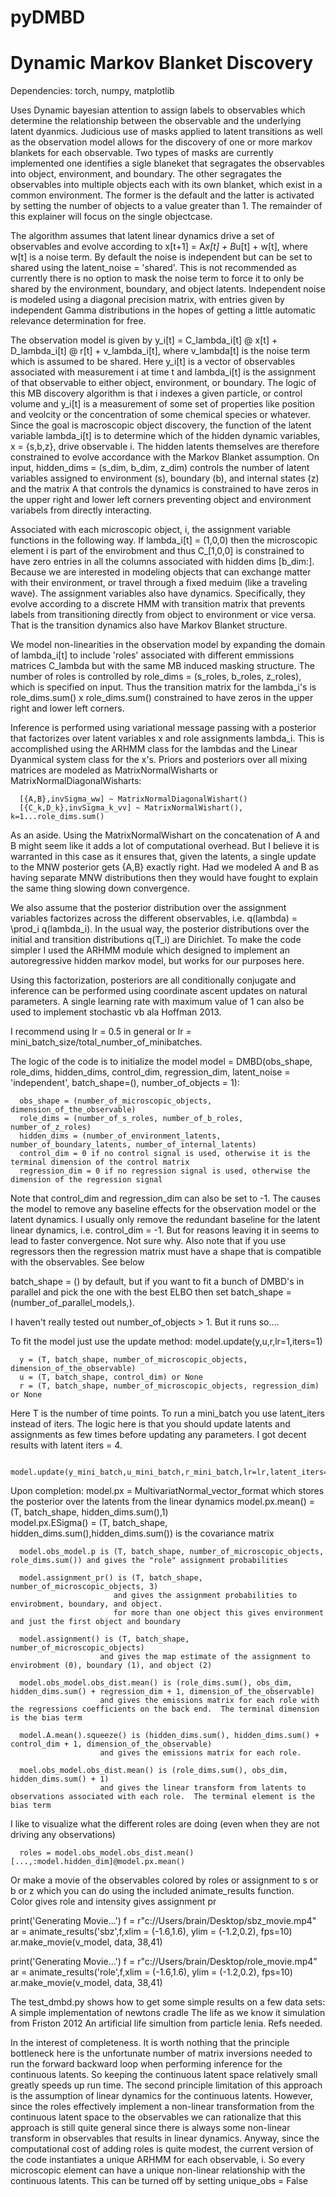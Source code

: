 # pyDMBD
# Dynamic Markov Blanket Discovery
Dependencies:  torch, numpy, matplotlib 

Uses Dynamic bayesian attention to assign labels to observables which determine the relationship between the observable and the underlying latent dyanmics.  Judicious use of masks applied to latent transitions as well as the observation model allows for the discovery of one or more markov blankets for each observable.  Two types of masks are currently implemented one identifies a sigle blaneket that segragates the observables into object, environment, and boundary.  The other segragates the observables into multiple objects each with its own blanket, which exist in a common environment.  The former is the default and the latter is activated by setting the number of objects to a value greater than 1.  The remainder of this explainer will focus on the single objectcase.  

The algorithm assumes that latent linear dynamics drive a set of observables and evolve according to x[t+1] = A*x[t] + B*u[t] + w[t], where w[t] is a noise term.  By default the noise is independent but can be set to shared using the latent_noise = 'shared'.  This is not recommended as currently there is no option to mask the noise term to force it to only be shared by the environment, boundary, and object latents.  Independent noise is modeled using a diagonal precision matrix, with entries given by independent Gamma distributions in the hopes of getting a little automatic relevance determination for free.  

The observation model is given by y_i[t] = C_lambda_i[t] @ x[t] + D_lambda_i[t] @ r[t] + v_lambda_i[t], where v_lambda[t] is the noise term which is assumed to be shared.  Here y_i[t] is a vector of observables associated with measurement i at time t and lambda_i[t] is the assignment of that observable to either object, environment, or boundary.  The logic of this MB discovery algorithm is that i indexes a given particle, or control volume and y_i[t] is a measurement of some set of properties like position and veolcity or the concentration of some chemical species or whatever.  Since the goal is macroscopic object discovery, the function of the latent variable lambda_i[t] is to determine which of the hidden dynamic variables, x = {s,b,z}, drive observable i.  The hidden latents themselves are therefore constrained to evolve accordance with the Markov Blanket assumption.  On input, hidden_dims = (s_dim, b_dim, z_dim) controls the number of latent variables assigned to environment (s), boundary (b), and internal states (z) and the matrix A that controls the dynamics is constrained to have zeros in the upper right and lower left corners preventing object and environment variabels from directly interacting.

Associated with each microscopic object, i, the assignment variable functions in the following way.  If lambda_i[t] = (1,0,0) then the microscopic element i is part of the envirobment and thus C_[1,0,0] is constrained to have zero entries in all the columns associated with hidden dims [b_dim:].  Because we are interested in modeling objects that can exchange matter with their environment, or travel through a fixed meduim (like a traveling wave).  The assignment variables also have dynamics.  Specifically, they evolve according to a discrete HMM with transition matrix that prevents labels from transitioning directly from object to environment or vice versa.  That is the transition dynamics also have Markov Blanket structure.  

We model non-linearities in the observation model by expanding the domain of lambda_i[t] to include 'roles' associated with different emmissions matrices C_lambda but with the same MB induced masking structure.  The number of roles is controlled by role_dims = (s_roles, b_roles, z_roles), which is specified on input.  Thus the transition matrix for the lambda_i's is role_dims.sum() x role_dims.sum() constrained to have zeros in the upper right and lower left corners.  

Inference is performed using variational message passing with a posterior that factorizes over latent variables x and role assignments lambda_i.  This is accomplished using the ARHMM class for the lambdas and the Linear Dyanmical system class for the x's.  Priors and posteriors over all mixing matrices are modeled as MatrixNormalWisharts or MatrixNormalDiagonalWisharts:

      [{A,B},invSigma_ww] ~ MatrixNormalDiagonalWishart() 
      [{C_k,D_k},invSigma_k_vv] ~ MatrixNormalWishart(), k=1...role_dims.sum()  

As an aside.  Using the MatrixNormalWishart on the concatenation of A and B might seem like it adds a lot of computational overhead.  But I believe it is warranted in this case as it ensures that, given the latents, a single update to the MNW posterior gets {A,B} exactly right.  Had we modeled A and B as having separate MNW distributions then they would have fought to explain the same thing slowing down convergence.

We also assume that the posterior distribution over the assignment variables factorizes across the different observables, i.e. q(lambda) = \prod_i q(lambda_i).  In the usual way, the posterior distributions over the initial and transition distributions q(T_i) are Dirichlet.  To make the code simpler I used the ARHMM module which designed to implement an autoregressive hidden markov model, but works for our purposes here.  

Using this factorization, posteriors are all conditionally conjugate and inference can be performed using coordinate ascent updates on natural parameters.  A single learning rate with maximum value of 1 can also be used to implement stochastic vb ala Hoffman 2013.  

I recommend using lr = 0.5 in general or lr = mini_batch_size/total_number_of_minibatches.  

The logic of the code is to initialize the model
      model = DMBD(obs_shape, role_dims, hidden_dims, control_dim, regression_dim, latent_noise = 'independent', batch_shape=(), number_of_objects = 1):
   
      obs_shape = (number_of_microscopic_objects, dimension_of_the_observable)
      role_dims = (number_of_s_roles, number_of_b_roles, number_of_z_roles)
      hidden_dims = (number_of_environment_latents, number_of_boundary_latents, number_of_internal_latents)
      control_dim = 0 if no control signal is used, otherwise it is the terminal dimension of the control matrix
      regression_dim = 0 if no regression signal is used, otherwise the dimension of the regression signal

Note that control_dim and regression_dim can also be set to -1.  The causes the model to remove any baseline effects for the observation model or the latent dynamics.  I usually only remove the redundant baseline for the latent linear dynamics, i.e. control_dim = -1.  But for reasons leaving it in seems to lead to faster convergence.  Not sure why.  Also note that if you use regressors then the regression matrix must have a shape that is compatible with the observables.  See below

batch_shape = () by default, but if you want to fit a bunch of DMBD's in parallel and pick the one with the best ELBO then set 
           batch_shape = (number_of_parallel_models,).  

I haven't really tested out number_of_objects > 1.  But it runs so....

To fit the model just use the update method:
       model.update(y,u,r,lr=1,iters=1)
 
      y = (T, batch_shape, number_of_microscopic_objects, dimension_of_the_observable)
      u = (T, batch_shape, control_dim) or None
      r = (T, batch_shape, number_of_microscopic_objects, regression_dim) or None

Here T is the number of time points.  To run a mini_batch you use latent_iters instead of iters.  The logic here is that you should update latents and assignments as few times before updating any parameters.  I got decent results with latent iters = 4.  

      model.update(y_mini_batch,u_mini_batch,r_mini_batch,lr=lr,latent_iters=4)

Upon completion:
      model.px = MultivariatNormal_vector_format which stores the posterior over the latents from the linear dynamics
      model.px.mean() = (T, batch_shape, hidden_dims.sum(),1)  
      model.px.ESigma() = (T, batch_shape, hidden_dims.sum(),hidden_dims.sum()) is the covariance matrix

      model.obs_model.p is (T, batch_shape, number_of_microscopic_objects, role_dims.sum()) and gives the "role" assignment probabilities
      
      model.assignment_pr() is (T, batch_shape, number_of_microscopic_objects, 3) 
                           and gives the assignment probabilities to envirobment, boundary, and object.
                           for more than one object this gives environment and just the first object and boundary
                            
      model.assignment() is (T, batch_shape, number_of_microscopic_objects) 
                        and gives the map estimate of the assignment to envirobment (0), boundary (1), and object (2)

      model.obs_model.obs_dist.mean() is (role_dims.sum(), obs_dim, hidden_dims.sum() + regression_dim + 1, dimension_of_the_observable)
                        and gives the emissions matrix for each role with the regressions coefficients on the back end.  The terminal dimension is the bias term

      model.A.mean().squeeze() is (hidden_dims.sum(), hidden_dims.sum() + control_dim + 1, dimension_of_the_observable)
                        and gives the emissions matrix for each role.  
                         
      moel.obs_model.obs_dist.mean() is (role_dims.sum(), obs_dim, hidden_dims.sum() + 1)  
                        and gives the linear transform from latents to observations associated with each role.  The terminal element is the bias term
  
I like to visualize what the different roles are doing (even when they are not driving any observations)

      roles = model.obs_model.obs_dist.mean()[...,:model.hidden_dim]@model.px.mean()

Or make a movie of the observables colored by roles or assignment to s or b or z which you can do using the included animate_results function.  
Color gives role and intensity gives assignment pr

  print('Generating Movie...')
  f = r"c://Users/brain/Desktop/sbz_movie.mp4"
  ar = animate_results('sbz',f,xlim = (-1.6,1.6), ylim = (-1.2,0.2), fps=10)
  ar.make_movie(v_model, data, 38,41)

  print('Generating Movie...')
  f = r"c://Users/brain/Desktop/role_movie.mp4"
  ar = animate_results('role',f,xlim = (-1.6,1.6), ylim = (-1.2,0.2), fps=10)
  ar.make_movie(v_model, data, 38,41)

 
The test_dmbd.py shows how to get some simple results on a few data sets:  
      A simple implementation of newtons cradle
      The life as we know it simulation from Friston 2012
      An artificial life simultion from particle lenia.  Refs needed.  


In the interest of completeness.  It is worth nothing that the principle bottleneck here is the unfortunate number of matrix inversions needed to run the forward backward loop when performing inference for the continuous latents.  So keeping the continuous latent space relatively small greatly speeds up run time.  The second principle limitation of this approach is the assumption of linear dynamics for the continuous latents.  However, since the roles effectively implement a non-linear transformation from the continuous latent space to the observables we can rationalize that this approach is still quite general since there is always some non-linear transform in observables that results in linear dynamics.  Anyway, since the computational cost of adding roles is quite modest, the current version of the code instantiates a unique ARHMM for each observable, i.  So every microscopic element can have a unique non-linear relationship with the continuous latents.  This can be turned off by setting unique_obs = False
 
